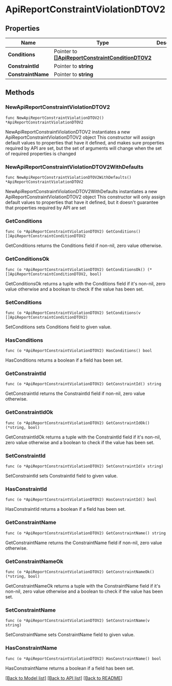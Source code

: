# ApiReportConstraintViolationDTOV2

## Properties

Name | Type | Description | Notes
------------ | ------------- | ------------- | -------------
**Conditions** | Pointer to [**[]ApiReportConstraintConditionDTOV2**](ApiReportConstraintConditionDTOV2.md) |  | [optional] 
**ConstraintId** | Pointer to **string** |  | [optional] 
**ConstraintName** | Pointer to **string** |  | [optional] 

## Methods

### NewApiReportConstraintViolationDTOV2

`func NewApiReportConstraintViolationDTOV2() *ApiReportConstraintViolationDTOV2`

NewApiReportConstraintViolationDTOV2 instantiates a new ApiReportConstraintViolationDTOV2 object
This constructor will assign default values to properties that have it defined,
and makes sure properties required by API are set, but the set of arguments
will change when the set of required properties is changed

### NewApiReportConstraintViolationDTOV2WithDefaults

`func NewApiReportConstraintViolationDTOV2WithDefaults() *ApiReportConstraintViolationDTOV2`

NewApiReportConstraintViolationDTOV2WithDefaults instantiates a new ApiReportConstraintViolationDTOV2 object
This constructor will only assign default values to properties that have it defined,
but it doesn't guarantee that properties required by API are set

### GetConditions

`func (o *ApiReportConstraintViolationDTOV2) GetConditions() []ApiReportConstraintConditionDTOV2`

GetConditions returns the Conditions field if non-nil, zero value otherwise.

### GetConditionsOk

`func (o *ApiReportConstraintViolationDTOV2) GetConditionsOk() (*[]ApiReportConstraintConditionDTOV2, bool)`

GetConditionsOk returns a tuple with the Conditions field if it's non-nil, zero value otherwise
and a boolean to check if the value has been set.

### SetConditions

`func (o *ApiReportConstraintViolationDTOV2) SetConditions(v []ApiReportConstraintConditionDTOV2)`

SetConditions sets Conditions field to given value.

### HasConditions

`func (o *ApiReportConstraintViolationDTOV2) HasConditions() bool`

HasConditions returns a boolean if a field has been set.

### GetConstraintId

`func (o *ApiReportConstraintViolationDTOV2) GetConstraintId() string`

GetConstraintId returns the ConstraintId field if non-nil, zero value otherwise.

### GetConstraintIdOk

`func (o *ApiReportConstraintViolationDTOV2) GetConstraintIdOk() (*string, bool)`

GetConstraintIdOk returns a tuple with the ConstraintId field if it's non-nil, zero value otherwise
and a boolean to check if the value has been set.

### SetConstraintId

`func (o *ApiReportConstraintViolationDTOV2) SetConstraintId(v string)`

SetConstraintId sets ConstraintId field to given value.

### HasConstraintId

`func (o *ApiReportConstraintViolationDTOV2) HasConstraintId() bool`

HasConstraintId returns a boolean if a field has been set.

### GetConstraintName

`func (o *ApiReportConstraintViolationDTOV2) GetConstraintName() string`

GetConstraintName returns the ConstraintName field if non-nil, zero value otherwise.

### GetConstraintNameOk

`func (o *ApiReportConstraintViolationDTOV2) GetConstraintNameOk() (*string, bool)`

GetConstraintNameOk returns a tuple with the ConstraintName field if it's non-nil, zero value otherwise
and a boolean to check if the value has been set.

### SetConstraintName

`func (o *ApiReportConstraintViolationDTOV2) SetConstraintName(v string)`

SetConstraintName sets ConstraintName field to given value.

### HasConstraintName

`func (o *ApiReportConstraintViolationDTOV2) HasConstraintName() bool`

HasConstraintName returns a boolean if a field has been set.


[[Back to Model list]](../README.md#documentation-for-models) [[Back to API list]](../README.md#documentation-for-api-endpoints) [[Back to README]](../README.md)


